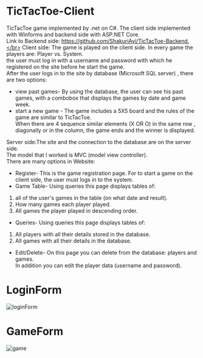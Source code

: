 # TicTacToe-Client
TicTacToe game implemented by .net on C#. The client side implemented with Winforms and backend side with ASP.NET Core.</br>
Link to Backend side: https://github.com/ShakuriAvi/TicTacToe-Backend.</br>
Client side: The game is played on the client side. In every game the players are: Player vs. System.</br>
the user must log in with a username and password with which he registered on the site before he start the game.</br>
After the user logs in to the site by database (Microsoft SQL server) , there are two options: </br>
* view past games- By using the database, the user can see his past games, with a combobox that displays the games by date and game week.</br>
* start a new game - The game includes a 5X5 board and the rules of the game are similar to TicTacToe.</br> When there are 4 sequence similar elements  (X OR O)  in the same row , diagonally or in the column, the game ends and the winner is displayed.</br>

Server side:The site and the connection to the database are on the server side.</br> The model that I worked is MVC (model view controller).</br>
There are many options in Website:
* Register- This is the game registration page. For to start a game on the client side, the user must logs in to the system.
* Game Table- Using queries this page displays tables of:</br>
1) all of the user's games in the table (on what date and result).</br>
2) How many games each player played.</br>
3) All games the player played in descending order.</br>
* Queries- Using queries this page displays tables of:</br>
1) All players with all their details stored in the database.</br>
2) All games with all their details in the database.</br>
* Edit/Delete- On this page you can delete from the database: players and games.</br> In addition you can edit the player data (username and password).</br>

# LoginForm
![loginForm](https://user-images.githubusercontent.com/65177459/130361849-3aa2b7a5-d758-444b-ae9c-894b92532755.png)

# GameForm
![game](https://user-images.githubusercontent.com/65177459/130361848-456571b3-cc62-45c2-86f5-6c6dca2f2808.png)


